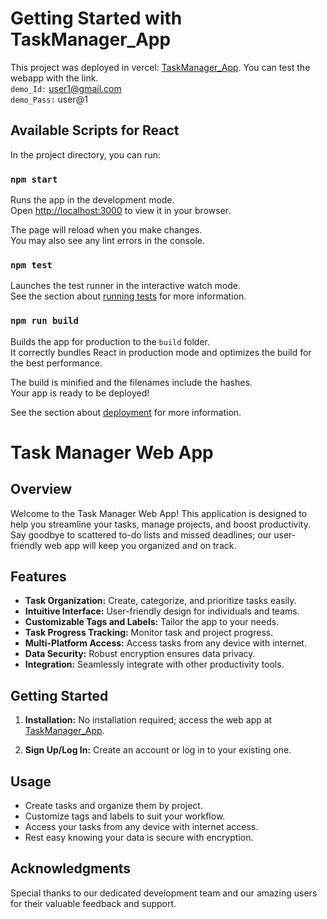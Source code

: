 # Getting Started with TaskManager_App

This project was deployed in vercel:  [TaskManager_App]([https://taskmanger-kappa.vercel.app/](https://taskmanger-djpfn3lmm-gyanesh-rao28.vercel.app/)).
You can test the webapp with the link.\
`demo_Id:` user1@gmail.com \
`demo_Pass:` user@1

## Available Scripts for React

In the project directory, you can run:

### `npm start`

Runs the app in the development mode.\
Open [http://localhost:3000](http://localhost:3000) to view it in your browser.

The page will reload when you make changes.\
You may also see any lint errors in the console.

### `npm test`

Launches the test runner in the interactive watch mode.\
See the section about [running tests](https://facebook.github.io/create-react-app/docs/running-tests) for more information.

### `npm run build`

Builds the app for production to the `build` folder.\
It correctly bundles React in production mode and optimizes the build for the best performance.

The build is minified and the filenames include the hashes.\
Your app is ready to be deployed!

See the section about [deployment](https://facebook.github.io/create-react-app/docs/deployment) for more information.


# Task Manager Web App

## Overview

Welcome to the Task Manager Web App! This application is designed to help you streamline your tasks, manage projects, and boost productivity. Say goodbye to scattered to-do lists and missed deadlines; our user-friendly web app will keep you organized and on track.

## Features

- **Task Organization:** Create, categorize, and prioritize tasks easily.
- **Intuitive Interface:** User-friendly design for individuals and teams.
- **Customizable Tags and Labels:** Tailor the app to your needs.
- **Task Progress Tracking:** Monitor task and project progress.
- **Multi-Platform Access:** Access tasks from any device with internet.
- **Data Security:** Robust encryption ensures data privacy.
- **Integration:** Seamlessly integrate with other productivity tools.

## Getting Started

1. **Installation:** No installation required; access the web app at [TaskManager_App](https://taskmanger-kappa.vercel.app/).

2. **Sign Up/Log In:** Create an account or log in to your existing one.

## Usage

- Create tasks and organize them by project.
- Customize tags and labels to suit your workflow.
- Access your tasks from any device with internet access.
- Rest easy knowing your data is secure with encryption.


## Acknowledgments

Special thanks to our dedicated development team and our amazing users for their valuable feedback and support.


